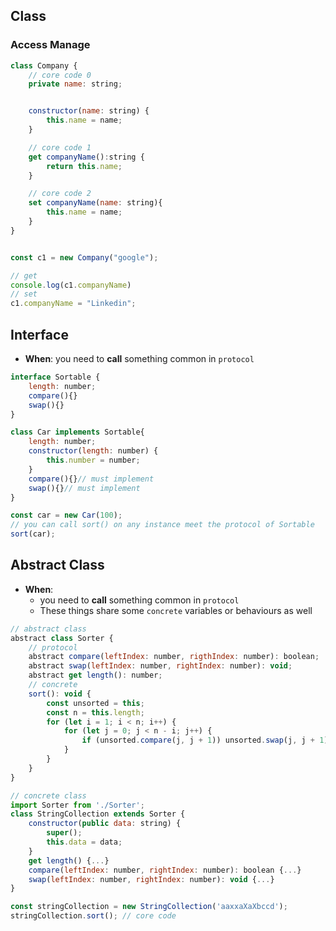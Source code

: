 ## Class
### Access Manage
```javascript
class Company {
	// core code 0
    private name: string;


    constructor(name: string) {
        this.name = name;
    }

	// core code 1
    get companyName():string {
        return this.name;
    }

	// core code 2
    set companyName(name: string){
        this.name = name;
    }
}


const c1 = new Company("google");

// get
console.log(c1.companyName)
// set
c1.companyName = "Linkedin";
```




## Interface
- **When**: you need to **call** something common in `protocol`
```javascript
interface Sortable {
    length: number;
    compare(){}
    swap(){}
}

class Car implements Sortable{
    length: number;
    constructor(length: number) {
        this.number = number;
    }
    compare(){}// must implement
    swap(){}// must implement
}

const car = new Car(100);
// you can call sort() on any instance meet the protocol of Sortable
sort(car);
```

## Abstract Class
- **When**: 
  - you need to **call** something common in `protocol`
  - These things share some `concrete` variables or behaviours as well
```javascript
// abstract class
abstract class Sorter {
    // protocol
    abstract compare(leftIndex: number, rigthIndex: number): boolean;
    abstract swap(leftIndex: number, rightIndex: number): void;
    abstract get length(): number;
    // concrete
    sort(): void {
        const unsorted = this;
        const n = this.length;
        for (let i = 1; i < n; i++) {
            for (let j = 0; j < n - i; j++) {
                if (unsorted.compare(j, j + 1)) unsorted.swap(j, j + 1);
            }
        }
    }
}
```


```javascript
// concrete class
import Sorter from './Sorter';
class StringCollection extends Sorter {
    constructor(public data: string) {
        super();
        this.data = data;
    }
    get length() {...}
    compare(leftIndex: number, rightIndex: number): boolean {...}
    swap(leftIndex: number, rightIndex: number): void {...}
}
```

```javascript
const stringCollection = new StringCollection('aaxxaXaXbccd');
stringCollection.sort(); // core code 
```